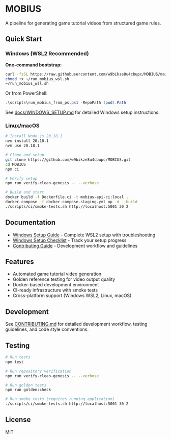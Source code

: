 # MOBIUS

A pipeline for generating game tutorial videos from structured game rules.

## Quick Start

### Windows (WSL2 Recommended)

**One-command bootstrap:**

```bash
curl -fsSL https://raw.githubusercontent.com/w9bikze8u4cbupc/MOBIUS/main/scripts/run_mobius_wsl.sh -o ~/run_mobius_wsl.sh
chmod +x ~/run_mobius_wsl.sh
~/run_mobius_wsl.sh
```

Or from PowerShell:

```powershell
.\scripts\run_mobius_from_ps.ps1 -RepoPath (pwd).Path
```

See [docs/WINDOWS_SETUP.md](docs/WINDOWS_SETUP.md) for detailed Windows setup instructions.

### Linux/macOS

```bash
# Install Node.js 20.18.1
nvm install 20.18.1
nvm use 20.18.1

# Clone and setup
git clone https://github.com/w9bikze8u4cbupc/MOBIUS.git
cd MOBIUS
npm ci

# Verify setup
npm run verify-clean-genesis -- --verbose

# Build and start
docker build -f Dockerfile.ci -t mobius-api-ci:local .
docker compose -f docker-compose.staging.yml up -d --build
./scripts/ci/smoke-tests.sh http://localhost:5001 30 2
```

## Documentation

- [Windows Setup Guide](docs/WINDOWS_SETUP.md) - Complete WSL2 setup with troubleshooting
- [Windows Setup Checklist](docs/WINDOWS_SETUP_CHECKLIST.md) - Track your setup progress
- [Contributing Guide](CONTRIBUTING.md) - Development workflow and guidelines

## Features

- Automated game tutorial video generation
- Golden reference testing for video output quality
- Docker-based development environment
- CI-ready infrastructure with smoke tests
- Cross-platform support (Windows WSL2, Linux, macOS)

## Development

See [CONTRIBUTING.md](CONTRIBUTING.md) for detailed development workflow, testing guidelines, and code style conventions.

## Testing

```bash
# Run tests
npm test

# Run repository verification
npm run verify-clean-genesis -- --verbose

# Run golden tests
npm run golden:check

# Run smoke tests (requires running application)
./scripts/ci/smoke-tests.sh http://localhost:5001 30 2
```

## License

MIT
